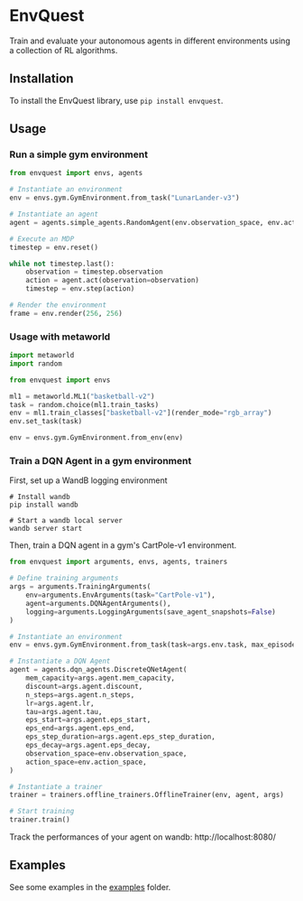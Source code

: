 # EnvQuest
Train and evaluate your autonomous agents in different environments using a collection of RL algorithms.

## Installation
To install the EnvQuest library, use `pip install envquest`.

## Usage

### Run a simple gym environment
```python
from envquest import envs, agents

# Instantiate an environment
env = envs.gym.GymEnvironment.from_task("LunarLander-v3")

# Instantiate an agent
agent = agents.simple_agents.RandomAgent(env.observation_space, env.action_space)

# Execute an MDP
timestep = env.reset()

while not timestep.last():
    observation = timestep.observation
    action = agent.act(observation=observation)
    timestep = env.step(action)

# Render the environment
frame = env.render(256, 256)
```

### Usage with metaworld
```python
import metaworld
import random

from envquest import envs

ml1 = metaworld.ML1("basketball-v2")
task = random.choice(ml1.train_tasks)
env = ml1.train_classes["basketball-v2"](render_mode="rgb_array")
env.set_task(task)

env = envs.gym.GymEnvironment.from_env(env)
```

### Train a DQN Agent in a gym environment

First, set up a WandB logging environment
```shell
# Install wandb
pip install wandb

# Start a wandb local server
wandb server start
```

Then, train a DQN agent in a gym's CartPole-v1 environment.
```python
from envquest import arguments, envs, agents, trainers

# Define training arguments
args = arguments.TrainingArguments(
    env=arguments.EnvArguments(task="CartPole-v1"),
    agent=arguments.DQNAgentArguments(), 
    logging=arguments.LoggingArguments(save_agent_snapshots=False)
)

# Instantiate an environment
env = envs.gym.GymEnvironment.from_task(task=args.env.task, max_episode_length=args.env.max_episode_length)

# Instantiate a DQN Agent
agent = agents.dqn_agents.DiscreteQNetAgent(
    mem_capacity=args.agent.mem_capacity,
    discount=args.agent.discount,
    n_steps=args.agent.n_steps,
    lr=args.agent.lr,
    tau=args.agent.tau,
    eps_start=args.agent.eps_start,
    eps_end=args.agent.eps_end,
    eps_step_duration=args.agent.eps_step_duration,
    eps_decay=args.agent.eps_decay,
    observation_space=env.observation_space,
    action_space=env.action_space,
)

# Instantiate a trainer
trainer = trainers.offline_trainers.OfflineTrainer(env, agent, args)

# Start training
trainer.train()
```

Track the performances of your agent on wandb: http://localhost:8080/

## Examples
See some examples in the [examples](https://github.com/medric49/envquest/tree/master/examples) folder.
